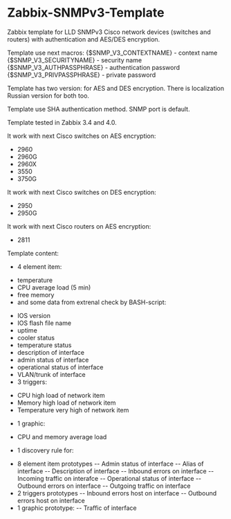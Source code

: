 # Zabbix-SNMPv3-Template
Zabbix template for LLD SNMPv3 Cisco network devices (switches and routers) with authentication and AES/DES encryption.

Template use next macros:
{$SNMP_V3_CONTEXTNAME} - context name
{$SNMP_V3_SECURITYNAME} - security name
{$SNMP_V3_AUTHPASSPHRASE} - authentication password
{$SNMP_V3_PRIVPASSPHRASE} - private password

Template has two version: for AES and DES encryption. There is localization Russian version for both too. 

Template use SHA authentication method. SNMP port is default.

Template tested in Zabbix 3.4 and 4.0. 

It work with next Cisco switches on AES encryption:
- 2960
- 2960G
- 2960X
- 3550
- 3750G

It work with next Cisco switches on DES encryption:
- 2950
- 2950G

It work with next Cisco routers on AES encryption:
- 2811

Template content:
- 4 element item:
 * temperature
 * CPU average load (5 min)
 * free memory
 * and some data from extrenal check by BASH-script:
  - IOS version
  - IOS flash file name
  - uptime
  - cooler status
  - temperature status
  - description of interface
  - admin status of interface
  - operational status of interface
  - VLAN/trunk of interface
- 3 triggers:
 * CPU high load of network item
 * Memory high load of network item
 * Temperature very high of network item
- 1 graphic:
 * CPU and memory average load
- 1 discovery rule for:
 * 8 element item prototypes
  -- Admin status of interface
  -- Alias of interface
  -- Description of interface
  -- Inbound errors on interface
  -- Incoming traffic on interafce
  -- Operational status of interface
  -- Outbound errors on interface
  -- Outgoing traffic on interface
 * 2 triggers prototypes
  -- Inbound errors host on interface
  -- Outbound errors host on interface
 * 1 graphic prototype:
  -- Traffic of interface
